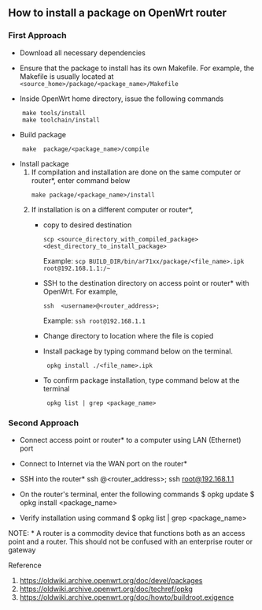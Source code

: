 ## How to install a package on OpenWrt router

### First Approach
- Download all necessary dependencies

- Ensure that the package to install has its own Makefile. For example, the Makefile is usually located at ``<source_home>/package/<package_name>/Makefile``

- Inside OpenWrt home directory, issue the following commands
```
    make tools/install
    make toolchain/install
```

- Build package
```
    make  package/<package_name>/compile
```

- Install package
   1. If compilation and installation are done on the same computer or router*, enter command below
        ``` 
        make package/<package_name>/install
        ```        
   2. If installation is on a different computer or router*,
        - copy to desired destination        
            ``` 
            scp <source_directory_with_compiled_package> <dest_directory_to_install_package>
            ```
             Example: ``scp BUILD_DIR/bin/ar71xx/package/<file_name>.ipk  root@192.168.1.1:/~ ``

        - SSH to the destination directory on access point or router*  with OpenWrt. For example,
           ```
           ssh  <username>@<router_address>; 
           ```
            Example: ``ssh root@192.168.1.1``
        - Change directory to location where the file is copied
        - Install package by typing command below on the terminal.
            ```
             opkg install ./<file_name>.ipk
            ```
        - To confirm package installation, type command below at the terminal
            ```
             opkg list | grep <package_name>
            ```
### Second Approach
- Connect access point or router* to a computer using LAN (Ethernet) port

- Connect to Internet via the WAN port on the router*

- SSH into the router*
    ssh  <username>@<router_address>; ssh root@192.168.1.1

- On the router's terminal, enter the following commands
   $ opkg update
   $ opkg install <package_name>

- Verify installation using command
   $ opkg list | grep <package_name>



NOTE:
\* A router is a commodity device that functions both as an access point and a router. This should not be
confused with an enterprise router or gateway


Reference
1. https://oldwiki.archive.openwrt.org/doc/devel/packages
2. https://oldwiki.archive.openwrt.org/doc/techref/opkg
3. https://oldwiki.archive.openwrt.org/doc/howto/buildroot.exigence
